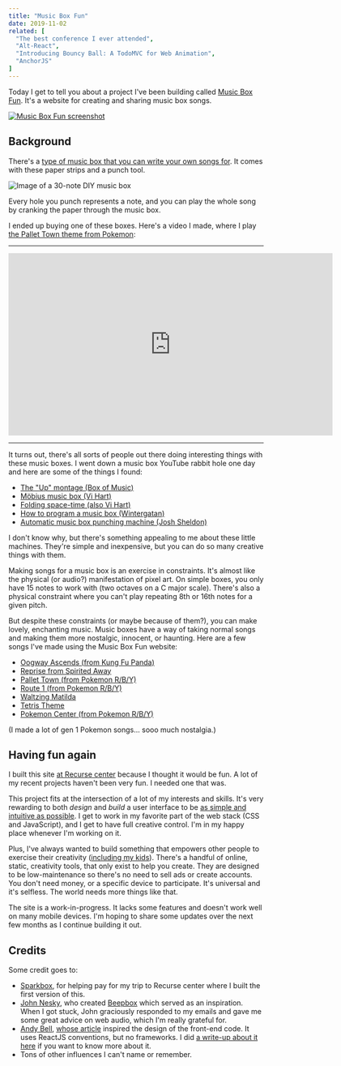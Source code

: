 ```yaml
---
title: "Music Box Fun"
date: 2019-11-02
related: [
  "The best conference I ever attended",
  "Alt-React",
  "Introducing Bouncy Ball: A TodoMVC for Web Animation",
  "AnchorJS"
]
---
```


Today I get to tell you about a project I've been building called [Music Box Fun](https://musicbox.fun). It's a website for creating and sharing music box songs.

[![Music Box Fun screenshot]({{site.url}}/assets/images/music-box-fun--waltzing-matilda-blog2.png)](https://musicbox.fun)

## Background

There's a [type of music box that you can write your own songs for](https://musicbox.fun/guides/diy-music-box). It comes with these paper strips and a punch tool.

![Image of a 30-note DIY music box]({{site.url}}/assets/images/30-note-music-box.jpg)

Every hole you punch represents a note, and you can play the whole song by cranking the paper through the music box.

I ended up buying one of these boxes. Here's a video I made, where I play [the Pallet Town theme from Pokemon](https://www.youtube.com/watch?v=cOWRNLaCMJg):

<hr />

<iframe width="640" height="360" src="https://www.youtube-nocookie.com/embed/f7bH5Umfa0A" frameborder="0" allow="accelerometer; autoplay; encrypted-media; gyroscope; picture-in-picture" allowfullscreen></iframe>

<hr />

It turns out, there's all sorts of people out there doing interesting things with these music boxes. I went down a music box YouTube rabbit hole one day and here are some of the things I found:

  * [The "Up" montage (Box of Music)](https://www.youtube.com/watch?v=8F3ijtrZ5x8)
  * [Möbius music box (Vi Hart)](https://www.youtube.com/watch?v=HjBhO9iqEc0)
  * [Folding space-time (also Vi Hart)](https://www.youtube.com/watch?v=WkmPDOq2WfA)
  * [How to program a music box (Wintergatan)](https://www.youtube.com/watch?v=HjBhO9iqEc0)
  * [Automatic music box punching machine (Josh Sheldon)](https://www.youtube.com/watch?v=W41uh2bS2Yc)

I don't know why, but there's something appealing to me about these little machines. They're simple and inexpensive, but you can do so many creative things with them.

Making songs for a music box is an exercise in constraints. It's almost like the physical (or audio?) manifestation of pixel art. On simple boxes, you only have 15 notes to work with (two octaves on a C major scale). There's also a physical constraint where you can't play repeating 8th or 16th notes for a given pitch.

But despite these constraints (or maybe because of them?), you can make lovely, enchanting music. Music boxes have a way of taking normal songs and making them more nostalgic, innocent, or haunting. Here are a few songs I've made using the Music Box Fun website:

  * [Oogway Ascends (from Kung Fu Panda)](https://musicbox.fun/#0XQAAAAKKAgAAAAAAAABBKEgr4QkMr7AC4iV6wVooBXkC0u7HCWpbob6rNnGKndP3WGLs9PJoWa1CnUQVJ8-JC8CASQcJFX7jwWvcTRAd7tlllqfzpD0g5oaWwJ5ZkL_XJxizEF-KvUEVL4w6WF5MEt-Yen2vwMhOgQJu9XfJH1cW-aEPHoVAcQfj2xBdp8Ua7AWyiEY-HvHAndSmmzbczP-RwFzrS0htwwPKKsSYfjKC8YOkibCPQ3XOGWAZU5T9ur6wqRXEsNvCjhR6zJJrgg1z1qomnA10itmNER_mE5JsFH3yCsmjYUO-GcVdnjCgFgcATUgHFixrzXCgUMfIUkXWqJtz95y011Kh-iVO3_gg-_SxHUbjISR0IX84FMUGNVhfsBEAl9TjVhGBXTRT5UMDvn98xRQOXuIAS4cqYdyeLWjUKCkORAF29jYaMQjFES976OHEcM-iuIxX1z7qQt6Iv7vxxEy9B2HfBMzO4p-dUW86ImEVO4LX0bOrjqxyFPniQdZ_0vd09YQ-F6yXZq82EOkbWpGc_RklaDZo6ckv0-c4GNb6T87doyRf4-ZoKsKZgczmFH0Wr__uWm6vHmji_RTFlWewQvY5Nlp6Ik84NYh7vx70Tb1a1DHPPs4r9bz_3QSiMA)
  * [Reprise from Spirited Away](https://musicbox.fun/#0XQAAAAJPAgAAAAAAAABBKEgr0qozU7IzZNDRxLHCm4UftbKNts2BI1LSRIBcHwUolv3W8SwViIfwjxi2BueTt1hqVVA5MId_nD37khETFvAtEATA31y76pK2o0D_kmRGQbgRNohj2np5XQ-P6yJ5md7ZOaT_rDWDpMmYVZTxLdq5N0h1AcbaHh0xVK7a7vdehNjcUErAJfL8ORbmoVOwNwFf0aB0BlLYDhR-VFN0yEXZmI8Qn46g987C9Jzf2xb_AAgbPQihO4fqC4nigsJakj6yD_VeMA7ln-Otw6KZSlvbMQt5ElebOwTrhJJNW4H3zehKMT0xNQJkJAnJIQPQp0q85d2TGaReMaGpjn9qdXK5R3Jc7m0Ydjo79gvSr-0wYJlxiKmN-htRFMGIZ_aSmSUe8ZbtXqP4I1WrwTn_QsJ6fMZDrbPI92hTnYn1uLs3GmplM6V5QBEo8lHooNO472GLdgLfIAgImTf6GV6tWIyZM3iwyeg5CAcf1CEGzTk1A9CuhijTynItjnE-__CwIgzfo3sPxub0bc3IxIz9wotjS1Qi3NoOuNcSzC6l1Vz-DvE9__-Vh9xb)
  * [Pallet Town (from Pokemon R/B/Y)](https://musicbox.fun/#0XQAAAAKdAgAAAAAAAABBKEgtkQlVJTiq1tcOsPRQF0CuxUONW_IXrtuN3_6hXS5OrWKHykxSMT77m9df3CyO_QqR7BtAbqxVdEMJl55atO5AyUwX4Ff_T1iqciWBeFqORzUyxrL3X6ijpUhOZk7j8GstyawZM_UI_fEadmCVirvoMF2eXVoKjoavFfwKuMbB1HP5RFiqX-Mp_5qYPpu2Sh0fWMP2PmTsvMiEklVPjnME9zZEw_o07W30gwmfj5qP1Oso_FWJrGSTyTx6UYIbrAd59JfqZuQAP5mMjOtNlZBTCCZ4o2oz5fiJ8iB7mxxxND824Umx-3DMoTTM2FvTj_ZUnbfWzDoXICFyLTV9V0uoxTumQ7PxrhQidt8leuSiGUf0EtrCCYMz8LtlTdSy6SmtmpoRmKLLsedgZLV0PqBY4VMwfijUGsDaMtF2bP96AwmIWyMFmFsQn8bpvDc6Ak2_lrrPJswEIVB49lA3EEgUcydwXgsbiuji5YC1SkHMh7ha8vgjkcKigWe5hirGmkxNfBVcK0i1f8fLnIDe62SR04Iy4f-1aLDkQexA9nfvotLNS3rcwiXa6o7s3uqXZSIxdnxwEH0vi01oM91SwRbtoywTDXVcHcQZA1_aVruiC-Mh0-I9uJL-Y-UAoLV7a53__oF7-Q)
  * [Route 1 (from Pokemon R/B/Y)](https://musicbox.fun/#0XQAAAAKWAgAAAAAAAABBKEgroqpfMqbCRb5SHrne-xBC-OEdROmD4i1AVWq2zkdmojbXa-C1ZZa168JpviLm732DJlN2MJ7e6fwxRhfM6hkwH9XKd-r3n-23HG9goBoTXFUgVKYgQJxQUQqA5iku_S9JsqX4pqtzOUEms6efXbHY-3rE9dpujThACxpmlqvFzsbioaEWy1_3EF8_wQZ9Bni5DeqP0vU9eUHfmUaze4L00-1qe2hMWK05Lwy5mXqXZVAb9L60cDQRXY9SuXd6HOaAK8P0PEZsITu3ExWMgd9xIDfHOXrWhjDM89DuanzUkBv3L0Q5gjIX5J-B1QfuA39dSzADD3pTUJZHKkjeVCze7H6NrIzMLDOnQpBTy7pGvKgxaaLOp5v6E9_BrMhi4HEWxM66MleCStVJzgakygJ41oy40mJxrgh0LQI0UiPFFjX7Z2RyzzH_K6lujIsUPxrRvPllkGfAYqshZW0ecuxzVHxGPlZf2pMkiBLcM9Aybok7l8Ftf5GScZNTFI-ZDVkUxSYfdpFpKNKsETTUTyrWVvPIo_ugY0dccRy0tA63CsM4KyCEVZKVa9l0qKArw-_d3-Z77oX6vVe_-vY4zA)
  * [Waltzing Matilda](https://musicbox.fun/#0XQAAAAI-AwAAAAAAAABBKEgrAtShIvN9o52Ryt4y2M8UIzhymCC3FMMW0GPDU_hgzNJ1ovMfjKiX01yV__BWGujMgQ3MY1eDy-tAMjrQsVkAga9xNNBgvqZQjCqFVyukOWLXutctUdbIDrUGq2F7YMEkpqbpdvBrTQFrDoN467cLSj1p1gQ5sVp5Eg8KUciSUtlTOoCAHX9K83OFmLrtXE8bPONqTofO4j2HkdvcHH9Pfp4jnq1GPee3kavSe5sZDKTpVz0F-LmQbMwm_r7c_2TSQvrCm1z2yngXstnhkE479M_Ro18r3eVj_KQyM3wDJ9TwHIbkzBXQ-w9lb8533Ldpe3xai38N6egSgaJyMtePlmQPPdnGvhQtDcVFgjOvpL7rwAsEknB2DZFSxY2fgVpCH-WZCVW6u4Dd2abnXCcybtv7-dP2oAW3mKweVwqMya7xLCxJqgdM1PlS4dqZHjDo-fDqKhzfPa8yh5G1vKleINOJeUMZ_GO5PMMBQbI5Ol6o5zkcBx6x2kcSFFST7xW-9OgYjJRl5t_fI5-zCm9iK17zYrsKhpB81-0UY3gOLWnXGjdmGWUDwrcy5U4Q0PjyGkizrUT_6VwUbQ)
  * [Tetris Theme](https://musicbox.fun/#0XQAAAAImAQAAAAAAAABBKEgqwrszHHPPP1FNdERQ2ScK6R7CAc0bZeu0S-WnIg7b6fVO5c29OPYCGXK7DxdlCGomOymJcyjI4mvOiK38HlaSZX7hG3C1o0a4Qa_uJ0JuWJfgccd4XSe_X6DW0YJVKt26DE8yrB3HYk4mr-moghy9siJgLlEmTYKMRN09-VOw7bD6JP9-Y-kFCQulyZT8YeTEt12JTdFupqbmPxhaHIiLWssr5bWBJ4o7RU0Owhx8iFoMRhjzfiTEJsMswezDcjQF_WEr_rOPPiTduOf42PFEIsMkpnHp4Yc_wIWlWj-__27RhQA)
  * [Pokemon Center (from Pokemon R/B/Y)](https://musicbox.fun/#0XQAAAAIFAwAAAAAAAABBKEgrQplfXLCD9JciQzRPQ6firNnQO7cci9oc71do_5bYZZcPBmqyTmyGIjEzJ90htl86qxa4-praLtDPRiBkI7Fsxky8Ka0w2ktnnUg8dbJv8-7MpC_n4bzuLuwKMIQPmvXhalEBLEvJFdRwa1sWqEyDBRSE5K4MCrTvMgbUHlGlO9LsP8ZHsSXMU6hVEo9FnLfDnLW9ALfibG34DUac5TetjE5yOuKuBax797Cnl__TkQZgnziEgm4RPeQ9Q4TKrlTX1xeQD704FtVGfAvBYD73vHUZXpEQvQZKFht6OZhI_0FNHH6SVBPy8SeGMPzz744wvZ7JGCK1B1pv_KVBPD_xjDVtxwKJoEbrmXyYpomHqOwBKhaaH4MzFpJJSeHt_b2LHf0wyONna46WdNPQkoMzCdf9qWs6Fvl9wX0qSAO_PmL9f9ChcYu3QyE0xPWnRpQiRfoHcnriHL30a-G7Pe4EIhrv2itBCkfIhnWls_L9mhKC-2P3xOF1eDCIxbxVxgxIeXisI3K2QCWGRe_kiNFtWh8h9ZCvsPD-LJS2GsmcclZQa7g7_lB3dliYH53G5HylF8bCc6Syzg7EGjvtVtd9QKQB4ir80qzeZbPT_TfRgXyG1-vD9szzvjaKemfe9zFbDl1AFMIlLxyCG4eCVtvCqXbA_te_dw)

(I made a lot of gen 1 Pokemon songs... sooo much nostalgia.)

## Having fun again

I built this site [at Recurse center]({{site.url}}/2019/08/21/the-best-conference-I-ever-attended/) because I thought it would be fun. A lot of my recent projects haven't been very fun. I needed one that was.

This project fits at the intersection of a lot of my interests and skills. It's very rewarding to both *design* and *build* a user interface to be [as simple and intuitive as possible](https://www.bryanbraun.com/2019/05/13/connect-four-invisible-interface-design/). I get to work in my favorite part of the web stack (CSS and JavaScript), and I get to have full creative control. I'm in my happy place whenever I'm working on it.

Plus, I've always wanted to build something that empowers other people to exercise their creativity ([including my kids](https://www.bryanbraun.com/2019/07/16/daily-demos-a-ritual-for-raising-kids-that-create/)). There's a handful of online, static, creativity tools, that only exist to help you create. They are designed to be low-maintenance so there's no need to sell ads or create accounts. You don't need money, or a specific device to participate. It's universal and it's selfless. The world needs more things like that.

The site is a work-in-progress. It lacks some features and doesn't work well on many mobile devices. I'm hoping to share some updates over the next few months as I continue building it out.

## Credits

Some credit goes to:

  * [Sparkbox](https://seesparkbox.com), for helping pay for my trip to Recurse center where I built the first version of this.
  * [John Nesky](https://twitter.com/shaktool), who created [Beepbox](https://beepbox.co/) which served as an inspiration. When I got stuck, John graciously responded to my emails and gave me some great advice on web audio, which I'm really grateful for.
  * [Andy Bell](https://twitter.com/hankchizljaw), [whose article](https://css-tricks.com/build-a-state-management-system-with-vanilla-javascript/) inspired the design of the front-end code. It uses ReactJS conventions, but no frameworks. I did [a write-up about it here]({{site.url}}/2019/09/11/web-dev-nirvana-and-why-I-needed-to-let-go-of-reactjs-to-reach-it/) if you want to know more about it.
  * Tons of other influences I can't name or remember.
